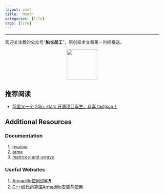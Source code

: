 ```yaml
---
layout: post
title:  Month
categories: [life]
tags: [life]
---
```



---

欢迎关注我的公众号“**船长胡工**”，原创技术文章第一时间推送。

<center>
    <img src="https://cdn-doocs.oss-cn-shenzhen.aliyuncs.com/gh/doocs/md/images/1648303220922-7e14aefa-816e-44c1-8604-ade709ca1c69.png" style="width: 100px;">
</center>

## 推荐阅读

- [阿里又一个 20k+ stars 开源项目诞生，恭喜 fastjson！](https://mp.weixin.qq.com/s/RNKDCK2KoyeuMeEs6GUrow)

## Additional Resources

### Documentation

1. [pyarma](https://pyarma.sourceforge.io/docs.html)
2. [arma](https://arma.sourceforge.net)
3. [matrices-and-arrays](https://ww2.mathworks.cn/help/matlab/matrices-and-arrays.html)

### Useful Websites

1. [Armadillo使用说明¶](https://docs.hpc.sjtu.edu.cn/app/compilers_and_languages/armadillo.html)
2. [C++线代运算库Armadillo安装与使用](http://zhaoxuhui.top/blog/2020/10/11/armadillo-introduction-and-installation.html)